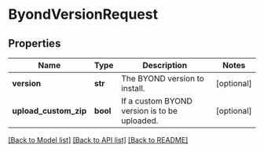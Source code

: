 # ByondVersionRequest

## Properties
Name | Type | Description | Notes
------------ | ------------- | ------------- | -------------
**version** | **str** | The BYOND version to install. | [optional] 
**upload_custom_zip** | **bool** | If a custom BYOND version is to be uploaded. | [optional] 

[[Back to Model list]](../README.md#documentation-for-models) [[Back to API list]](../README.md#documentation-for-api-endpoints) [[Back to README]](../README.md)

